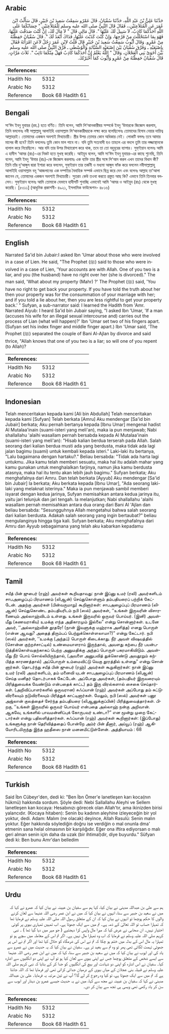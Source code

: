 ## Arabic


<div dir="rtl" lang="ar" style={{fontSize:'larger',backgroundColor:'#f8f9fa',padding:20}}>
حَدَّثَنَا عَلِيُّ بْنُ عَبْدِ اللَّهِ، حَدَّثَنَا سُفْيَانُ، قَالَ عَمْرٌو سَمِعْتُ سَعِيدَ بْنَ جُبَيْرٍ، قَالَ سَأَلْتُ ابْنَ عُمَرَ عَنِ الْمُتَلاَعِنَيْنِ،، فَقَالَ قَالَ النَّبِيُّ صلى الله عليه وسلم لِلْمُتَلاَعِنَيْنِ ‏"‏ حِسَابُكُمَا عَلَى اللَّهِ أَحَدُكُمَا كَاذِبٌ، لاَ سَبِيلَ لَكَ عَلَيْهَا ‏"‏‏.‏ قَالَ مَالِي قَالَ ‏"‏ لاَ مَالَ لَكَ، إِنْ كُنْتَ صَدَقْتَ عَلَيْهَا، فَهْوَ بِمَا اسْتَحْلَلْتَ مِنْ فَرْجِهَا، وَإِنْ كُنْتَ كَذَبْتَ عَلَيْهَا، فَذَاكَ أَبْعَدُ لَكَ ‏"‏‏.‏ قَالَ سُفْيَانُ حَفِظْتُهُ مِنْ عَمْرٍو‏.‏ وَقَالَ أَيُّوبُ سَمِعْتُ سَعِيدَ بْنَ جُبَيْرٍ قَالَ قُلْتُ لاِبْنِ عُمَرَ رَجُلٌ لاَعَنَ امْرَأَتَهُ فَقَالَ بِإِصْبَعَيْهِ ـ وَفَرَّقَ سُفْيَانُ بَيْنَ إِصْبَعَيْهِ السَّبَّابَةِ وَالْوُسْطَى ـ فَرَّقَ النَّبِيُّ صلى الله عليه وسلم بَيْنَ أَخَوَىْ بَنِي الْعَجْلاَنِ، وَقَالَ ‏"‏ اللَّهُ يَعْلَمُ إِنَّ أَحَدَكُمَا كَاذِبٌ فَهَلْ مِنْكُمَا تَائِبٌ ‏"‏‏.‏ ثَلاَثَ مَرَّاتٍ‏.‏ قَالَ سُفْيَانُ حَفِظْتُهُ مِنْ عَمْرٍو وَأَيُّوبَ كَمَا أَخْبَرْتُكَ‏.‏
</div>
<div style={{backgroundColor:'#f8f9fa',padding:20, marginBottom: 10}}><table> <thead> <tr> <th>References:</th> <th></th> </tr> </thead> <tbody><tr><td>Hadith No</td><td>5312</td></tr><tr><td>Arabic No</td><td>5312</td></tr><tr><td>Reference</td><td>Book 68 Hadith 61</td></tr></tbody></table></div>

## Bengali


<div dir="ltr" lang="bn" style={{fontSize:'larger',backgroundColor:'#f8f9fa',padding:20}}>
সা‘ঈদ ইবনু যুবায়র (রহ.) হতে বর্ণিত। তিনি বলেন, আমি লি‘আনকারীদ্বয় সম্পর্কে ইবনু ‘উমারকে জিজ্ঞেস করলাম, তিনি বললেনঃ নবী সাল্লাল্লাহু আলাইহি ওয়াসাল্লাম লি‘আনকারীদ্বয়কে লক্ষ্য করে বলেছিলেনঃ তোমাদের হিসাব নেয়ার দায়িত্ব আল্লাহরই। তোমাদের একজন অবশ্যই মিথ্যাচারী। স্ত্রীর উপর তোমার কোন অধিকার নেই। লোকটি বললঃ তবে আমার মালের কী হবে? তিনি বললেনঃ তুমি কোন মাল পাবে না। যদি তুমি সত্যবাদী হও তাহলে এর বদলে তুমি তার লজ্জাস্থানকে হালাল করে নিয়েছিলে। আর যদি তার উপর মিথ্যারোপ করে থাক, তবে তা তো বহুদূরের ব্যাপার। সুফ্ইয়ান বলেনঃ আমি এ হাদীস ‘আমর (রাঃ)-এর নিকট হতে মুখস্থ করেছি। আইয়ুব বলেন, আমি সা‘ঈদ ইবনু যুবায়র-এর কাছে শুনেছি, তিনি বলেন, আমি ইবনু ‘উমার (রাঃ)-কে জিজ্ঞেস করলামঃ এক ব্যক্তি তার স্ত্রীর সঙ্গে লি‘আন করল এখন তাদের বিধান কী? তিনি তাঁর দু’আঙ্গুল দ্বারা ইশারা করে বললেন, সুফ্ইয়ান তার তর্জনী ও মধ্যমা আঙ্গুল ফাঁক করে বললেন নবীসাল্লাল্লাহু আলাইহি ওয়াসাল্লাম বনূ ‘আজলানের এক দম্পতির বৈবাহিক সম্পর্ক এভাবে ছিন্ন করে দেন এবং বলেনঃ আল্লাহ তা‘আলা জানেন যে, তোমাদের একজন অবশ্যই মিথ্যাচারী। সুতরাং কেউ তওবা করতে প্রস্তুত আছ কি? এভাবে তিনি তিনবার বললেন। সুফ্ইয়ান বলেনঃ আমি তোমাকে যেভাবে হাদীসটি শুনাচ্ছি এভাবেই আমি ‘আমর ও আইয়ুব (রাঃ) থেকে মুখস্থ করেছি। [৫৩১১] (আধুনিক প্রকাশনী- ৪৯২১, ইসলামিক ফাউন্ডেশন- ৪৮১৬)
</div>
<div style={{backgroundColor:'#f8f9fa',padding:20, marginBottom: 10}}><table> <thead> <tr> <th>References:</th> <th></th> </tr> </thead> <tbody><tr><td>Hadith No</td><td>5312</td></tr><tr><td>Arabic No</td><td>5312</td></tr><tr><td>Reference</td><td>Book 68 Hadith 61</td></tr></tbody></table></div>

## English


<div dir="ltr" lang="en" style={{fontSize:'larger',backgroundColor:'#f8f9fa',padding:20}}>
Narrated Sa'id bin Jubair:I asked Ibn 'Umar about those who were involved in a case of Lien. He said, "The Prophet (ﷺ) said to those who were involved in a case of Lien, 'Your accounts are with Allah. One of you two is a liar, and you (the husband) have no right over her (she is divorced)." The man said, 'What about my property (Mahr) ?' The Prophet (ﷺ) said, 'You have no right to get back your property. If you have told the truth about her then your property was for the consummation of your marriage with her; and if you told a lie about her, then you are less rightful to get your property back.' " Sufyan, a sub-narrator said: I learned the Hadith from 'Amr. Narrated Aiyub: I heard Sa'id bin Jubair saying, "I asked Ibn 'Umar, 'If a man (accuses his wife for an illegal sexual intercourse and) carries out the process of Lian (what will happen)?' Ibn 'Umar set two of his fingers apart. (Sufyan set his index finger and middle finger apart.) Ibn 'Umar said, 'The Prophet (ﷺ) separated the couple of Bani Al-Ajlan by divorce and said thrice, "Allah knows that one of you two is a liar; so will one of you repent (to Allah)?
</div>
<div style={{backgroundColor:'#f8f9fa',padding:20, marginBottom: 10}}><table> <thead> <tr> <th>References:</th> <th></th> </tr> </thead> <tbody><tr><td>Hadith No</td><td>5312</td></tr><tr><td>Arabic No</td><td>5312</td></tr><tr><td>Reference</td><td>Book 68 Hadith 61</td></tr></tbody></table></div>

## Indonesian


<div dir="ltr" lang="id" style={{fontSize:'larger',backgroundColor:'#f8f9fa',padding:20}}>
Telah menceritakan kepada kami [Ali bin Abdullah] Telah menceritakan kepada kami [Sufyan] Telah berkata [Amru] Aku mendengar [Sa'id bin Jubair] berkata; Aku pernah bertanya kepada [Ibnu Umar] mengenai hadist Al Mutalaa'inain (suami-isteri yang meli'an), maka ia pun menjawab; Nabi shallallahu 'alaihi wasallam pernah bersabda kepada Al Mutalaa'inain (suami-isteri yang meli'an): "Hisab kalian berdua terserah pada Allah. Salah seorang dari kalian berdua musti ada yang berdusta, maka tidak ada lagi jalan bagimu (suami) untuk kembali kepada isteri." Laki-laki itu bertanya, "Lalu bagaimana dengan hartaku?." Beliau bersabda: "Tidak ada harta lagi untukmu. Jika kamu telah memberi sesuatu, maka hal itu adalah mahar yang kamu gunakan untuk menghalalkan farjinya, namun jika kamu berdusta atasnya, maka hal itu tentu akan lebih jauh bagimu." Sufyan berkata; Aku menghafalnya dari Amru. Dan telah berkata [Ayyub] Aku mendengar [Sa'id bin Jubair] Ia berkata; Aku berkata kepada [Ibnu Umar], "Ada seorang laki-laki yang melaknat isterinya." Maka ia pun menjawab sambil memberi isyarat dengan kedua jarinya, Sufyan memisahkan antara kedua jarinya itu, yaitu jari telunjuk dan jari tengah. Ia melanjutkan; Nabi shallallahu 'alaihi wasallam pernah memisahkan antara dua orang dari Bani Al 'Ajlan dan beliau bersabda: "Sesungguhnya Allah mengetahui bahwa salah seorang dari kalian berdusta. Adakah salah seorang yang ingin bertaubat?" beliau mengulanginya hingga tiga kali. Sufyan berkata; Aku menghafalnya dari Amru dan Ayyub sebagaimana yang telah aku kabarkan kepadamu
</div>
<div style={{backgroundColor:'#f8f9fa',padding:20, marginBottom: 10}}><table> <thead> <tr> <th>References:</th> <th></th> </tr> </thead> <tbody><tr><td>Hadith No</td><td>5312</td></tr><tr><td>Arabic No</td><td>5312</td></tr><tr><td>Reference</td><td>Book 68 Hadith 61</td></tr></tbody></table></div>

## Tamil


<div dir="ltr" lang="ta" style={{fontSize:'larger',backgroundColor:'#f8f9fa',padding:20}}>
சயீத் பின் ஜுபைர் (ரஹ்) அவர்கள் கூறியதாவது: நான் இப்னு உமர் (ரலி) அவர்களிடம் சாபஅழைப்புப் பிரமாணம் (லிஆன்) செய்துகொள்ளும் தம்பதியரைப் பற்றிக் கேட்டேன். அதற்கு அவர்கள் (பின்வருமாறு) கூறினார்கள்: சாபஅழைப்புப் பிரமாணம் (லிஆன்) செய்துகொண்ட தம்பதியரிடம் நபி (ஸல்) அவர்கள், ‘‘உங்கள் இருவரின் விசாரணையும் அல்லாஹ்விடம் உள்ளது. உங்கள் இருவரில் ஒருவர் பொய்யர். (இனி) அவள்மீது (கணவராகிய) உமக்கு எந்த அதிகாரமும் இல்லை” என்று சொன்னார்கள். உடனே அவர், ‘‘அல்லாஹ்வின் தூதரே! (நான் இவளுக்கு மஹ்ராக அளித்த) எனது பொருள் (என்ன ஆவது? அதைத் திரும்பப் பெற்றுக்கொள்ளலாமா?)” என்று கேட்டார். நபி (ஸல்) அவர்கள், ‘‘உமக்கு (அந்தப்) பொருள் கிடைக்காது. நீர் அவள் விஷயத்தில் (சொன்ன குற்றச்சாட்டில்) உண்மையாளராய் இருந்தால், அவளது கற்பை நீர் பயன்படுத்திக்கொள்வதற்காகப் பெற்ற அனுமதிக்கு அந்தப் பொருள் பகரமாகிவிடும். அவள்மீது நீர் பொய் சொல்லியிருந்தால், (அவளை அனுபவித் துக்கொண்டு அவதூறும் கற்பித்த காரணத்தால்) அப்பொருள் உம்மைவிட்டு வெகு தூரத்தில் உள்ளது” என்று சொன் னார்கள். தொடர்ந்து சயீத் பின் ஜுபைர் (ரஹ்) அவர்கள் கூறுகிறார்கள்: நான் இப்னு உமர் (ரலி) அவர்களிடம், தம் மனைவி யுடன் சாபஅழைப்புப் பிரமாணம் (லிஆன்) செய்த மனிதர் தொடர்பாகக் கேட்டேன். அப்போது அவர்கள், (தம்பதியர் இருவரையும் பிரித்துவைக்க வேண்டும் என்பதைக் காட்ட) தம் இரு விரல்களால் சைகை செய்தார்கள். (அறிவிப்பாளர்களில் ஒருவரான) சுஃப்யான் (ரஹ்) அவர்கள் அப்போது தம் சுட்டுவிரலையும் நடுவிரலையும் பிரித்துக் காட்டினார்கள். மேலும், நபி (ஸல்) அவர்கள் பனூ அஜ்லான் குலத்தைச் சேர்ந்த தம்பதியரை (லிஆனுக்குப்பின்) பிரித்துவைத்தார்கள். பிறகு, ‘‘உங்கள் இருவரில் ஒருவர் பொய்யர் என்பதை அல்லாஹ் நன்கு அறிவான். ஆகவே, உங்களில் பாவமன்னிப்புக் கோருபவர் உண்டா?” என மூன்று முறை கேட்டார்கள் என்று பதிலளித்தார்கள். சுஃப்யான் (ரஹ்) அவர்கள் கூறினார்கள்: (இப்போது) உங்களுக்கு நான் தெரிவித்ததைப் போன்றே அம்ர் பின் தீனார், அய்யூப் (ரஹ்) ஆகியோரிடமிருந்து இந்த ஹதீஸை நான் மனனமிட்டுள்ளேன். அத்தியாயம் : 68
</div>
<div style={{backgroundColor:'#f8f9fa',padding:20, marginBottom: 10}}><table> <thead> <tr> <th>References:</th> <th></th> </tr> </thead> <tbody><tr><td>Hadith No</td><td>5312</td></tr><tr><td>Arabic No</td><td>5312</td></tr><tr><td>Reference</td><td>Book 68 Hadith 61</td></tr></tbody></table></div>

## Turkish


<div dir="ltr" lang="tr" style={{fontSize:'larger',backgroundColor:'#f8f9fa',padding:20}}>
Said İbn Cübeyr'den, dedi ki: "Ben İbn Ömer'e lanetleşen karı koca(nın hükmü) hakkında sordum. Şöyle dedi: Nebi Sallallahu Aleyhi ve Sellem Ianetleşen kan kocaya: Hesabınızı görecek olan Allah'tır, ama ikinizden birisi yalancıdır. (Kocaya hitaben): Senin bu kadının aleyhine izleyeceğin bir yol yoktur, dedi. Adam: Malım (ne olacak) deyince, Allah Rasulü: Senin malın yoktur. Eğer hakkında söylediğin doğru ise verdiğin o mal onunla dma' etmenin sana helal olmasının bir karşılığıdır. Eğer ona iftira ediyorsan o malı geri alman senin için daha da uzak (bir ihtimal)dir, diye buyurdu." Süfyan dedi ki: Ben bunu Amr'dan belledim
</div>
<div style={{backgroundColor:'#f8f9fa',padding:20, marginBottom: 10}}><table> <thead> <tr> <th>References:</th> <th></th> </tr> </thead> <tbody><tr><td>Hadith No</td><td>5312</td></tr><tr><td>Arabic No</td><td>5312</td></tr><tr><td>Reference</td><td>Book 68 Hadith 61</td></tr></tbody></table></div>

## Urdu


<div dir="rtl" lang="ur" style={{fontSize:'larger',backgroundColor:'#f8f9fa',padding:20}}>
ہم سے علی بن عبداللہ مدینی نے بیان کیا، کہا ہم سے سفیان بن عیینہ نے بیان کیا کہ عمرو نے کہا کہ میں نے سعید بن جبیر سے سنا، انہوں نے بیان کیا کہ میں نے ابن عمر رضی اللہ عنہما سے لعان کرنے والوں کا حکم پوچھا تو انہوں نے بیان کیا کہ ان کے متعلق رسول اللہ صلی اللہ علیہ وسلم نے فرمایا تھا کہ تمہارا حساب تو اللہ تعالیٰ کے ذمہ ہے۔ تم میں سے ایک جھوٹا ہے۔ اب تمہیں تمہاری بیوی پر کوئی اختیار نہیں۔ ان صحابی نے عرض کیا کہ میرا مال واپس کرا دیجئیے ( جو مہر میں دیا گیا تھا ) ۔ نبی کریم صلی اللہ علیہ وسلم نے فرمایا کہ اب وہ تمہارا مال نہیں ہے۔ اگر تم اس کے معاملہ میں سچے ہو تو تمہارا یہ مال اس کے بدلہ میں ختم ہو چکا کہ تم نے اس کی شرمگاہ کو حلال کیا تھا اور اگر تم نے اس پر جھوٹی تہمت لگائی تھی پھر تو وہ تم سے بعید تر ہے۔ سفیان نے بیان کیا کہ یہ حدیث میں نے عمرو سے یاد کی اور ایوب نے بیان کیا کہ میں نے سعید بن جبیر سے سنا، کہا کہ میں نے ابن عمر رضی اللہ عنہما سے ایسے شخص کے متعلق پوچھا جس نے اپنی بیوی سے لعان کیا ہو تو آپ نے اپنی دو انگلیوں سے اشارہ کیا۔ سفیان نے اس اشارہ کو اپنی دو شہادت اور بیچ کی انگلیوں کو جدا کر کے بتایا کہ نبی کریم صلی اللہ علیہ وسلم نے قبیلہ بنی عجلان کے میاں بیوی کے درمیان جدائی کرائی تھی اور فرمایا تھا کہ اللہ جانتا ہے کہ تم میں سے ایک جھوٹا ہے، تو کیا وہ رجوع کر لے گا؟ آپ نے تین مرتبہ یہ فرمایا۔ علی بن عبداللہ مدینی نے کہا کہ سفیان بن عیینہ نے مجھ سے کہا، میں نے یہ حدیث جیسے عمرو بن دینار اور ایوب سے سن کر یاد رکھی تھی ویسی ہی تجھ سے بیان کر دی۔
</div>
<div style={{backgroundColor:'#f8f9fa',padding:20, marginBottom: 10}}><table> <thead> <tr> <th>References:</th> <th></th> </tr> </thead> <tbody><tr><td>Hadith No</td><td>5312</td></tr><tr><td>Arabic No</td><td>5312</td></tr><tr><td>Reference</td><td>Book 68 Hadith 61</td></tr></tbody></table></div>